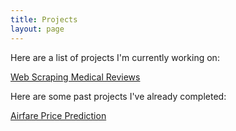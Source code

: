 ```yaml
---
title: Projects
layout: page
---
```


Here are a list of projects I'm currently working on:

<a href="https://github.com/jhancock75/Medical_Review_Project">Web Scraping Medical Reviews</a>

Here are some past projects I've already completed:

<a href="https://github.com/jhancock75/Airfare_Prediction/blob/main/README.md">Airfare Price Prediction</a>
